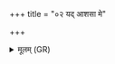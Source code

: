 +++
title = "०२ यद् आशसा मे"

+++
<details><summary>मूलम् (GR)</summary>

+++(PSK 20.14.2)+++यद् आशसा मे चरतो जनाꣳ अनु  
याचमानस्य वदतो विचुक्षुभे ।  
यन् मे तन्वो मनसो विरिष्टं  
सरस्वती तद् आ पृणाद् घृतेन ॥
</details>